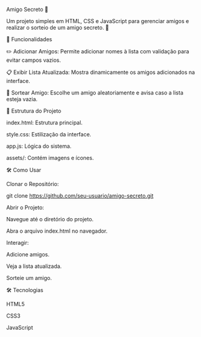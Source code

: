 Amigo Secreto 🎉

Um projeto simples em HTML, CSS e JavaScript para gerenciar amigos e realizar o sorteio de um amigo secreto. 🥳

🚀 Funcionalidades

✏️ Adicionar Amigos: Permite adicionar nomes à lista com validação para evitar campos vazios.

📋 Exibir Lista Atualizada: Mostra dinamicamente os amigos adicionados na interface.

🎲 Sortear Amigo: Escolhe um amigo aleatoriamente e avisa caso a lista esteja vazia.

📂 Estrutura do Projeto

index.html: Estrutura principal.

style.css: Estilização da interface.

app.js: Lógica do sistema.

assets/: Contém imagens e ícones.

🛠️ Como Usar

Clonar o Repositório:

git clone https://github.com/seu-usuario/amigo-secreto.git

Abrir o Projeto:

Navegue até o diretório do projeto.

Abra o arquivo index.html no navegador.

Interagir:

Adicione amigos.

Veja a lista atualizada.

Sorteie um amigo.

🛠️ Tecnologias

HTML5

CSS3

JavaScript
